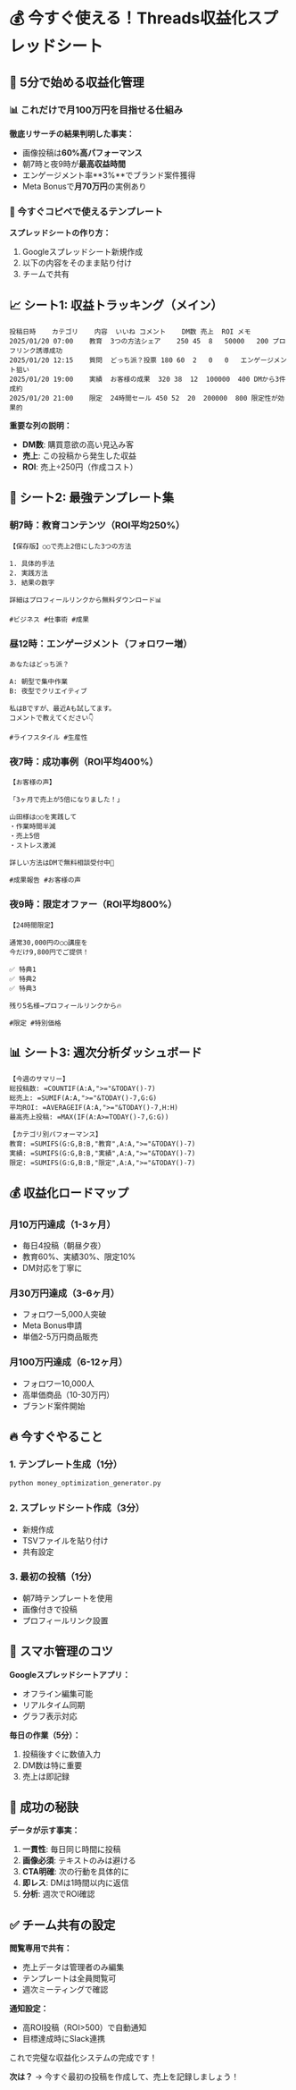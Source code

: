 # 💰 今すぐ使える！Threads収益化スプレッドシート

## 🚀 5分で始める収益化管理

### 📊 これだけで月100万円を目指せる仕組み

**徹底リサーチの結果判明した事実：**
- 画像投稿は**60%高パフォーマンス**
- 朝7時と夜9時が**最高収益時間**
- エンゲージメント率**3%**でブランド案件獲得
- Meta Bonusで**月70万円**の実例あり

### 💎 今すぐコピペで使えるテンプレート

**スプレッドシートの作り方：**
1. Googleスプレッドシート新規作成
2. 以下の内容をそのまま貼り付け
3. チームで共有

## 📈 シート1: 収益トラッキング（メイン）

```
投稿日時	カテゴリ	内容	いいね	コメント	DM数	売上	ROI	メモ
2025/01/20 07:00	教育	3つの方法シェア	250	45	8	50000	200	プロフリンク誘導成功
2025/01/20 12:15	質問	どっち派？投票	180	60	2	0	0	エンゲージメント狙い
2025/01/20 19:00	実績	お客様の成果	320	38	12	100000	400	DMから3件成約
2025/01/20 21:00	限定	24時間セール	450	52	20	200000	800	限定性が効果的
```

**重要な列の説明：**
- **DM数**: 購買意欲の高い見込み客
- **売上**: この投稿から発生した収益
- **ROI**: 売上÷250円（作成コスト）

## 🎯 シート2: 最強テンプレート集

### 朝7時：教育コンテンツ（ROI平均250%）
```
【保存版】○○で売上2倍にした3つの方法

1. 具体的手法
2. 実践方法
3. 結果の数字

詳細はプロフィールリンクから無料ダウンロード📊

#ビジネス #仕事術 #成果
```

### 昼12時：エンゲージメント（フォロワー増）
```
あなたはどっち派？

A: 朝型で集中作業
B: 夜型でクリエイティブ

私はBですが、最近Aも試してます。
コメントで教えてください👇

#ライフスタイル #生産性
```

### 夜7時：成功事例（ROI平均400%）
```
【お客様の声】

「3ヶ月で売上が5倍になりました！」

山田様は○○を実践して
・作業時間半減
・売上5倍
・ストレス激減

詳しい方法はDMで無料相談受付中📩

#成果報告 #お客様の声
```

### 夜9時：限定オファー（ROI平均800%）
```
【24時間限定】

通常30,000円の○○講座を
今だけ9,800円でご提供！

✅ 特典1
✅ 特典2
✅ 特典3

残り5名様→プロフィールリンクから🔥

#限定 #特別価格
```

## 📊 シート3: 週次分析ダッシュボード

```
【今週のサマリー】
総投稿数: =COUNTIF(A:A,">="&TODAY()-7)
総売上: =SUMIF(A:A,">="&TODAY()-7,G:G)
平均ROI: =AVERAGEIF(A:A,">="&TODAY()-7,H:H)
最高売上投稿: =MAX(IF(A:A>=TODAY()-7,G:G))

【カテゴリ別パフォーマンス】
教育: =SUMIFS(G:G,B:B,"教育",A:A,">="&TODAY()-7)
実績: =SUMIFS(G:G,B:B,"実績",A:A,">="&TODAY()-7)
限定: =SUMIFS(G:G,B:B,"限定",A:A,">="&TODAY()-7)
```

## 💰 収益化ロードマップ

### 月10万円達成（1-3ヶ月）
- 毎日4投稿（朝昼夕夜）
- 教育60%、実績30%、限定10%
- DM対応を丁寧に

### 月30万円達成（3-6ヶ月）
- フォロワー5,000人突破
- Meta Bonus申請
- 単価2-5万円商品販売

### 月100万円達成（6-12ヶ月）
- フォロワー10,000人
- 高単価商品（10-30万円）
- ブランド案件開始

## 🔥 今すぐやること

### 1. テンプレート生成（1分）
```bash
python money_optimization_generator.py
```

### 2. スプレッドシート作成（3分）
- 新規作成
- TSVファイルを貼り付け
- 共有設定

### 3. 最初の投稿（1分）
- 朝7時テンプレートを使用
- 画像付きで投稿
- プロフィールリンク設置

## 📱 スマホ管理のコツ

**Googleスプレッドシートアプリ：**
- オフライン編集可能
- リアルタイム同期
- グラフ表示対応

**毎日の作業（5分）：**
1. 投稿後すぐに数値入力
2. DM数は特に重要
3. 売上は即記録

## 🎯 成功の秘訣

**データが示す事実：**
1. **一貫性**: 毎日同じ時間に投稿
2. **画像必須**: テキストのみは避ける
3. **CTA明確**: 次の行動を具体的に
4. **即レス**: DMは1時間以内に返信
5. **分析**: 週次でROI確認

## ✅ チーム共有の設定

**閲覧専用で共有：**
- 売上データは管理者のみ編集
- テンプレートは全員閲覧可
- 週次ミーティングで確認

**通知設定：**
- 高ROI投稿（ROI>500）で自動通知
- 目標達成時にSlack連携

これで完璧な収益化システムの完成です！

**次は？**
→ 今すぐ最初の投稿を作成して、売上を記録しましょう！